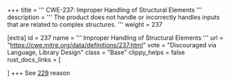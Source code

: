 +++
title = '''
CWE-237: Improper Handling of Structural Elements
'''
description	= '''
The product does not handle or incorrectly handles inputs that are related to complex structures.
'''
weight = 237

[extra]
id = 237
name = '''
Improper Handling of Structural Elements
'''
url = "https://cwe.mitre.org/data/definitions/237.html"
vote = "Discouraged via Language, Library Design"
class = "Base"
clippy_helps = false
rust_docs_links = [

]
+++
See [229](/rust-are-we-secure-yet/cwes/cwe-229) reason

